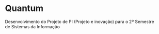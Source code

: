 # Quantum
Desenvolvimento do Projeto de PI (Projeto e inovação) para o 2º Semestre de Sistemas da Informação 
